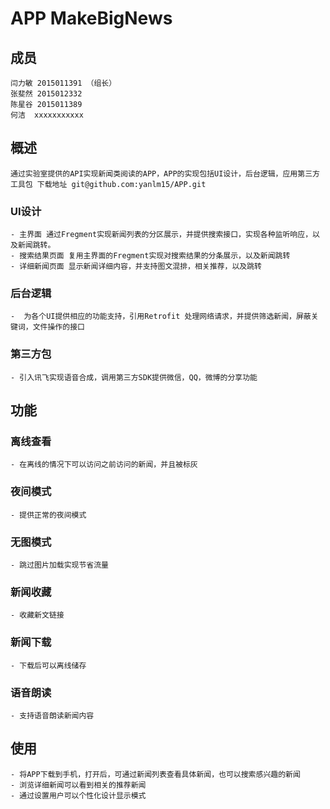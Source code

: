 # APP MakeBigNews
## 成员
    闫力敏 2015011391 （组长）
    张斐然 2015012332
    陈星谷 2015011389
    何洁  xxxxxxxxxxx
## 概述
    通过实验室提供的API实现新闻类阅读的APP，APP的实现包括UI设计，后台逻辑，应用第三方工具包 下载地址 git@github.com:yanlm15/APP.git

### UI设计
    - 主界面 通过Fregment实现新闻列表的分区展示，并提供搜索接口，实现各种监听响应，以及新闻跳转。
    - 搜索结果页面 复用主界面的Fregment实现对搜索结果的分条展示，以及新闻跳转
    - 详细新闻页面 显示新闻详细内容，并支持图文混排，相关推荐，以及跳转

### 后台逻辑
    -  为各个UI提供相应的功能支持，引用Retrofit 处理网络请求，并提供筛选新闻，屏蔽关键词，文件操作的接口

### 第三方包
    - 引入讯飞实现语音合成，调用第三方SDK提供微信，QQ，微博的分享功能


## 功能
### 离线查看
    - 在离线的情况下可以访问之前访问的新闻，并且被标灰

### 夜间模式
    - 提供正常的夜间模式

### 无图模式
    - 跳过图片加载实现节省流量

### 新闻收藏
    - 收藏新文链接

### 新闻下载
    - 下载后可以离线储存

### 语音朗读
    - 支持语音朗读新闻内容
## 使用
    - 将APP下载到手机，打开后，可通过新闻列表查看具体新闻，也可以搜索感兴趣的新闻
    - 浏览详细新闻可以看到相关的推荐新闻
    - 通过设置用户可以个性化设计显示模式




<!--   ConstData 用于储存全局变量以及不同界面的信息传递
  Speker 语音
  LogicTool 通过范型接口用于夸类别实现不同的搜索反馈以及筛选功能
  |-需要被继承
  RetrofitTool 通过实现不同的Service 提供不同数据类型的请求 以及对应的失败处理机制
  FileTool 用于下载和访问数据，通过通过范型接口用于不同类别实现不同的下载与访问方式
Service
  NewService 通过id请求单个新闻
  SearchService 通过关键词请求最大量的ID或者依据参数请求（Map）
  UrlService 通过图片链接请求单张图片

UI类
  详细新闻界面显示（show_news_activity）
  |-图文显示
    |-图片
      |-加载 应用了retrofit 框架 每次请求到一张图片就更新界面，未请求到的图片用占位图显示
    |-文字
      |-加载 应用了retrofit 框架 请求成功后调用反馈函数实现界面更新
    |-显示 通过正则表达式处理文本，配合html解析实现图文混排，并实现人物链接
    |-推荐 通过继承LogicTool 重载 onSuccess接口 实现相关内容的搜索，然后通过重载textview的点击函数实现跳转
unit 
  Constdata
  |-like（TreeMap）通过重载比较器实现按照value比较，使用时不需要再次按照value排序 -->
